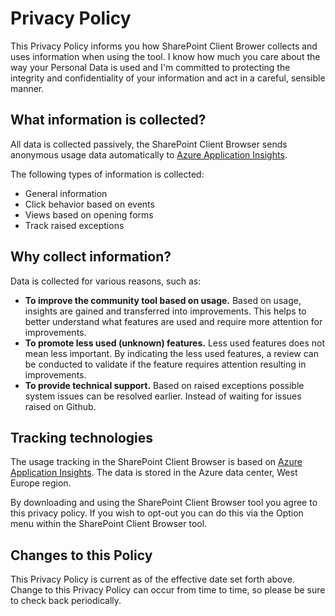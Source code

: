 # Privacy Policy #
This Privacy Policy informs you how SharePoint Client Brower collects and uses information when using the tool. I know how much you care about the way your Personal Data is used and I'm committed to protecting the integrity and confidentiality of your information and act in a careful, sensible manner.
## What information is collected? ##
All data is collected passively, the SharePoint Client Browser sends anonymous usage data automatically to [Azure Application Insights](https://azure.microsoft.com/en-us/services/application-insights/). 

The following types of information is collected:

- General information
- Click behavior based on events
- Views based on opening forms
- Track raised exceptions
## Why collect information? ##
Data is collected for various reasons, such as: 

- **To improve the community tool based on usage.** Based on usage, insights are gained and transferred into improvements. This helps to better understand what features are used and require more attention for improvements.
- **To promote less used (unknown) features.** Less used features does not mean less important. By indicating the less used features, a review can be conducted to validate if the feature requires attention resulting in improvements.
- **To provide technical support.** Based on raised exceptions possible system issues can be resolved earlier. Instead of waiting for issues raised on Github. 
## Tracking technologies ##
The usage tracking in the SharePoint Client Browser is based on [Azure Application Insights](https://azure.microsoft.com/en-us/services/application-insights/). The data is stored in the Azure data center, West Europe region. 

By downloading and using the SharePoint Client Browser tool you agree to this privacy policy. If you wish to opt-out you can do this via the Option menu within the SharePoint Client Browser tool. 
## Changes to this Policy ##
This Privacy Policy is current as of the effective date set forth above. Change to this Privacy Policy can occur from time to time, so please be sure to check back periodically. 

